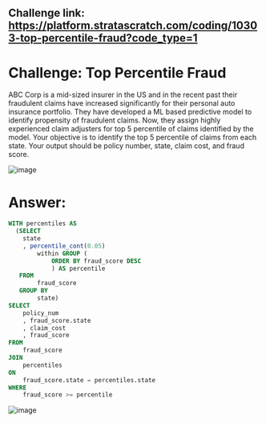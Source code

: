 ## Challenge link: https://platform.stratascratch.com/coding/10303-top-percentile-fraud?code_type=1

# Challenge: Top Percentile Fraud

ABC Corp is a mid-sized insurer in the US and in the recent past their fraudulent claims have increased significantly for their personal auto insurance portfolio. They have developed a ML based predictive model to identify propensity of fraudulent claims. Now, they assign highly experienced claim adjusters for top 5 percentile of claims identified by the model.
Your objective is to identify the top 5 percentile of claims from each state. Your output should be policy number, state, claim cost, and fraud score.

![image](https://github.com/user-attachments/assets/ab5d9cf6-9426-485d-8a3d-5128cb1878af)


# Answer:

``` sql
WITH percentiles AS
  (SELECT 
    state
    , percentile_cont(0.05) 
        within GROUP (
            ORDER BY fraud_score DESC
            ) AS percentile
   FROM 
        fraud_score
   GROUP BY 
        state)
SELECT 
    policy_num
    , fraud_score.state
    , claim_cost
    , fraud_score
FROM 
    fraud_score
JOIN 
    percentiles 
ON 
    fraud_score.state = percentiles.state
WHERE 
    fraud_score >= percentile
```

![image](https://github.com/user-attachments/assets/c6897836-25c3-4c85-b30d-d1dc53e599f5)
